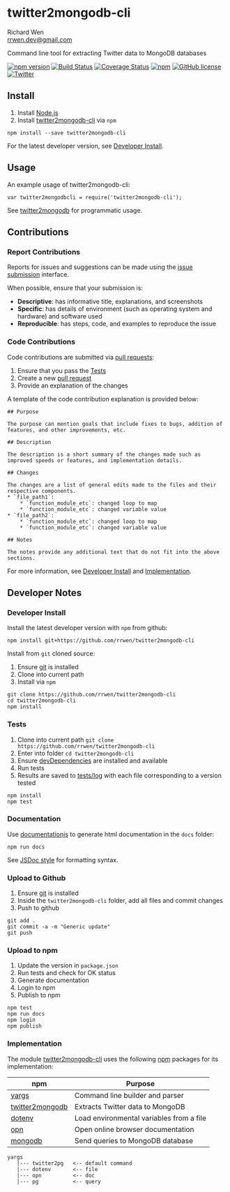 # twitter2mongodb-cli

Richard Wen  
rrwen.dev@gmail.com  

Command line tool for extracting Twitter data to MongoDB databases

[![npm version](https://badge.fury.io/js/twitter2mongodb-cli.svg)](https://badge.fury.io/js/twitter2mongodb-cli)
[![Build Status](https://travis-ci.org/rrwen/twitter2mongodb-cli.svg?branch=master)](https://travis-ci.org/rrwen/twitter2mongodb-cli)
[![Coverage Status](https://coveralls.io/repos/github/rrwen/twitter2mongodb-cli/badge.svg?branch=master)](https://coveralls.io/github/rrwen/twitter2mongodb-cli?branch=master)
[![npm](https://img.shields.io/npm/dt/twitter2mongodb-cli.svg)](https://www.npmjs.com/package/twitter2mongodb-cli)
[![GitHub license](https://img.shields.io/github/license/rrwen/twitter2mongodb-cli.svg)](https://github.com/rrwen/twitter2mongodb-cli/blob/master/LICENSE)
[![Twitter](https://img.shields.io/twitter/url/https/github.com/rrwen/twitter2mongodb-cli.svg?style=social)](https://twitter.com/intent/tweet?text=Command%20line%20tool%20for%20extracting%20Twitter%20data%20to%20MongoDB%20databases:%20https%3A%2F%2Fgithub.com%2Frrwen%2Ftwitter2mongodb-cli%20%23nodejs%20%23npm)

## Install

1. Install [Node.js](https://nodejs.org/en/)
2. Install [twitter2mongodb-cli](https://www.npmjs.com/package/twitter2mongodb-cli) via `npm`

```
npm install --save twitter2mongodb-cli
```

For the latest developer version, see [Developer Install](#developer-install).

## Usage

An example usage of twitter2mongodb-cli:

```
var twitter2mongodbcli = require('twitter2mongodb-cli');
```

See [twitter2mongodb](https://www.npmjs.com/package/twitter2mongodb) for programmatic usage.

## Contributions

### Report Contributions

Reports for issues and suggestions can be made using the [issue submission](https://github.com/rrwen/twitter2mongodb-cli/issues) interface.

When possible, ensure that your submission is:

* **Descriptive**: has informative title, explanations, and screenshots
* **Specific**: has details of environment (such as operating system and hardware) and software used
* **Reproducible**: has steps, code, and examples to reproduce the issue

### Code Contributions

Code contributions are submitted via [pull requests](https://help.github.com/articles/about-pull-requests/):

1. Ensure that you pass the [Tests](#tests)
2. Create a new [pull request](https://github.com/rrwen/twitter2mongodb-cli/pulls)
3. Provide an explanation of the changes

A template of the code contribution explanation is provided below:

```
## Purpose

The purpose can mention goals that include fixes to bugs, addition of features, and other improvements, etc.

## Description

The description is a short summary of the changes made such as improved speeds or features, and implementation details.

## Changes

The changes are a list of general edits made to the files and their respective components.
* `file_path1`:
	* `function_module_etc`: changed loop to map
	* `function_module_etc`: changed variable value
* `file_path2`:
	* `function_module_etc`: changed loop to map
	* `function_module_etc`: changed variable value

## Notes

The notes provide any additional text that do not fit into the above sections.
```

For more information, see [Developer Install](#developer-install) and [Implementation](#implementation).

## Developer Notes

### Developer Install

Install the latest developer version with `npm` from github:

```
npm install git+https://github.com/rrwen/twitter2mongodb-cli
```
  
Install from `git` cloned source:

1. Ensure [git](https://git-scm.com/) is installed
2. Clone into current path
3. Install via `npm`

```
git clone https://github.com/rrwen/twitter2mongodb-cli
cd twitter2mongodb-cli
npm install
```

### Tests

1. Clone into current path `git clone https://github.com/rrwen/twitter2mongodb-cli`
2. Enter into folder `cd twitter2mongodb-cli`
3. Ensure [devDependencies](https://docs.npmjs.com/files/package.json#devdependencies) are installed and available
4. Run tests
5. Results are saved to [tests/log](tests/log) with each file corresponding to a version tested

```
npm install
npm test
```

### Documentation

Use [documentationjs](https://www.npmjs.com/package/documentation) to generate html documentation in the `docs` folder:

```
npm run docs
```

See [JSDoc style](http://usejsdoc.org/) for formatting syntax.

### Upload to Github

1. Ensure [git](https://git-scm.com/) is installed
2. Inside the `twitter2mongodb-cli` folder, add all files and commit changes
3. Push to github

```
git add .
git commit -a -m "Generic update"
git push
```

### Upload to npm

1. Update the version in `package.json`
2. Run tests and check for OK status
3. Generate documentation
4. Login to npm
5. Publish to npm

```
npm test
npm run docs
npm login
npm publish
```

### Implementation

The module [twitter2mongodb-cli](https://www.npmjs.com/package/twitter2mongodb-cli) uses the following [npm](https://www.npmjs.com/) packages for its implementation:

npm | Purpose
--- | ---
[yargs](https://www.npmjs.com/package/yargs) | Command line builder and parser
[twitter2mongodb](https://www.npmjs.com/package/twitter2mongodb) | Extracts Twitter data to MongoDB
[dotenv](https://www.npmjs.com/package/dotenv) | Load environmental variables from a file
[opn](https://www.npmjs.com/package/opn) | Open online browser documentation
[mongodb](https://www.npmjs.com/package/mongodb) | Send queries to MongoDB database

```
yargs
   |--- twitter2pg   <-- default command
   |--- dotenv       <-- file
   |--- opn          <-- doc
   |--- pg           <-- query
```
